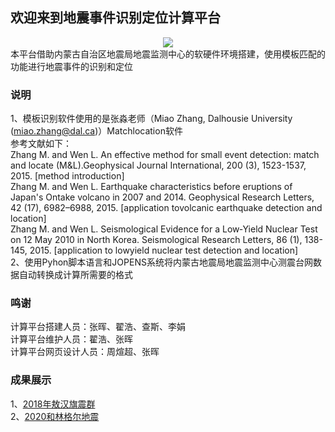 ## 欢迎来到地震事件识别定位计算平台
<center><img src="https://zhandyg.github.io/SeismicMatch-Location/LOGO03.png" /></center>
本平台借助内蒙古自治区地震局地震监测中心的软硬件环境搭建，使用模板匹配的功能进行地震事件的识别和定位<br>

### 说明

1、模板识别软件使用的是张淼老师（Miao Zhang, Dalhousie University (miao.zhang@dal.ca)）Matchlocation软件<br>
参考文献如下：<br>
Zhang M. and Wen L. An effective method for small event detection: match and locate (M&L).Geophysical Journal International, 200 (3), 1523-1537, 2015. [method introduction]<br>
Zhang M. and Wen L. Earthquake characteristics before eruptions of Japan's Ontake volcano in 2007 and 2014. Geophysical Research Letters, 42 (17), 6982–6988, 2015. [application tovolcanic earthquake detection and location]<br>
Zhang M. and Wen L. Seismological Evidence for a Low‐Yield Nuclear Test on 12 May 2010 in North Korea. Seismological Research Letters, 86 (1), 138-145, 2015. [application to lowyield nuclear test detection and location]<br>
2、使用Pyhon脚本语言和JOPENS系统将内蒙古地震局地震监测中心测震台网数据自动转换成计算所需要的格式<br>

### 鸣谢
计算平台搭建人员：张晖、翟浩、查斯、李娟<br>
计算平台维护人员：翟浩、张晖<br>
计算平台网页设计人员：周煊超、张晖<br>

### 成果展示

1、[2018年敖汉旗震群]()<br>
2、[2020和林格尔地震]()<br>
